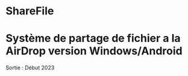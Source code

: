 # ShareFile

# Système de partage de fichier a la AirDrop version Windows/Android

Sortie : Début 2023
